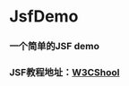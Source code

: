 # JsfDemo
### 一个简单的JSF demo

### JSF教程地址：[W3CShool](https://www.w3cschool.cn/java/jsf-basic-tags.html)
